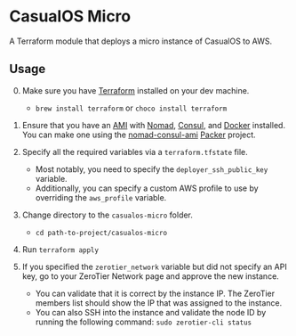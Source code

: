 # CasualOS Micro

A Terraform module that deploys a micro instance of CasualOS to AWS.

## Usage

0. Make sure you have [Terraform][terraform] installed on your dev machine.

    -   `brew install terraform` or `choco install terraform`

1. Ensure that you have an [AMI][ami] with [Nomad][nomad], [Consul][consul], and [Docker][docker] installed. You can make one using the [nomad-consul-ami](../nomad-consul-ami) [Packer][] project.

2. Specify all the required variables via a `terraform.tfstate` file.
    - Most notably, you need to specify the `deployer_ssh_public_key` variable.
    - Additionally, you can specify a custom AWS profile to use by overriding the `aws_profile` variable.

3. Change directory to the `casualos-micro` folder.

    -   `cd path-to-project/casualos-micro`

4. Run `terraform apply`

5. If you specified the `zerotier_network` variable but did not specify an API key, go to your ZeroTier Network page and approve the new instance.
    -   You can validate that it is correct by the instance IP. The ZeroTier members list should show the IP that was assigned to the instance.
    -   You can also SSH into the instance and validate the node ID by running the following command: `sudo zerotier-cli status`

[terraform]: https://www.terraform.io/
[ami]: https://docs.aws.amazon.com/AWSEC2/latest/UserGuide/AMIs.html
[nomad]: https://www.nomadproject.io/
[consul]: https://www.consul.io/
[docker]: https://www.docker.com/
[packer]: https://www.packer.io/